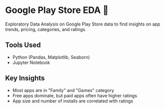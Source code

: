 # Google Play Store EDA 📱

Exploratory Data Analysis on Google Play Store data to find insights on app trends, pricing, categories, and ratings.

## Tools Used
- Python (Pandas, Matplotlib, Seaborn)
- Jupyter Notebook

## Key Insights
- Most apps are in "Family" and "Games" category
- Free apps dominate, but paid apps often have higher ratings
- App size and number of installs are correlated with ratings
